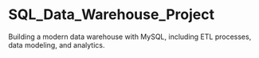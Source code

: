 # SQL_Data_Warehouse_Project
Building a modern data warehouse with MySQL, including ETL processes, data modeling, and analytics.
